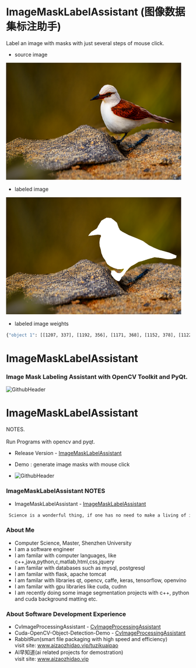 # ImageMaskLabelAssistant (图像数据集标注助手)
Label an image with masks with just several steps of mouse click.

- source image 
<img width="480" height="320" src="https://github.com/Think-Big-Do-Small/ImageMaskLabelAssistant/blob/main/test/00023-860479971.png"/>  

- labeled image 
<img width="480" height="320" src="https://github.com/Think-Big-Do-Small/ImageMaskLabelAssistant/blob/main/test/00023-860479971_label.png"/> 

- labeled image weights 

```bash
{"object 1": [[1207, 337], [1192, 356], [1171, 368], [1152, 378], [1122, 394], [1094, 422], [1080, 440], [1111, 436], [1160, 431], [1208, 425], [1244, 429], [1250, 442], [1237, 465], [1228, 513], [1232, 556], [1245, 593], [1254, 636], [1274, 680], [1305, 718], [1330, 761], [1366, 784], [1417, 806], [1466, 818], [1511, 820], [1550, 813], [1546, 827], [1531, 843], [1511, 860], [1488, 866], [1459, 860], [1423, 834], [1387, 835], [1379, 875], [1399, 902], [1426, 930], [1445, 943], [1465, 952], [1487, 957], [1509, 933], [1518, 911], [1539, 896], [1565, 865], [1581, 842], [1598, 829], [1618, 807], [1646, 785], [1692, 764], [1743, 736], [1784, 728], [1865, 705], [1955, 683], [2046, 693], [2096, 702], [2129, 706], [2174, 705], [2237, 691], [2243, 665], [2146, 631], [2013, 599], [1943, 574], [1880, 547], [1802, 499], [1723, 469], [1616, 432], [1530, 393], [1498, 374], [1480, 344], [1458, 290], [1422, 263], [1382, 237], [1323, 232], [1289, 248], [1254, 266]]}

```


# ImageMaskLabelAssistant
### Image Mask Labeling Assistant with OpenCV Toolkit and PyQt.

![GithubHeader](https://github.com/Think-Big-Do-Small/ImageMaskLabelAssistant/blob/main/image_label_demo.gif)
# ImageMaskLabelAssistant
NOTES. <br><br>
Run Programs with opencv and pyqt. 

- Release Version - [ImageMaskLabelAssistant](http://www.aizaozhidao.vip/tuzikuaipao)

- Demo : generate image masks with mouse click 
- ![GithubHeader](https://github.com/Think-Big-Do-Small/ImageMaskLabelAssistant/blob/main/image_label_demo.gif) <br>


### ImageMaskLabelAssistant NOTES  
- ImageMaskLabelAssistant - [ImageMaskLabelAssistant](https://github.com/Think-Big-Do-Small/ImageMaskLabelAssistant/blob/main/image_label_demo.gif)
```bash
 Science is a wonderful thing, if one has no need to make a living of it.     ——  by 爱因斯坦

```

### About Me 
- Computer Science, Master, Shenzhen University
- I am a software engineer 
- I am familar with computer languages, like c++,java,python,c,matlab,html,css,jquery
- I am familar with databases such as mysql, postgresql
- I am familar with flask, apache tomcat
- I am familar with libraries qt, opencv, caffe, keras, tensorflow, openvino
- I am familar with gpu libraries like cuda, cudnn
- I am recently doing some image segmentation projects with c++, python and cuda background matting etc. <br> 

### About Software Development Experience
- CvImageProcessingAssistant - [CvImageProcessingAssistant](https://github.com/Think-Big-Do-Small/CvImageProcessingAssistant) <br>
- Cuda-OpenCV-Object-Detection-Demo - [CvImageProcessingAssistant](https://github.com/Think-Big-Do-Small/Cuda-OpenCV-Object-Detection-Demo)<br> 
- RabbitRun(smart file packaging with high speed and efficiency)  <br> 
visit site: www.aizaozhidao.vip/tuzikuaipao 
- AI早知道(ai related projects for demostration) <br> 
visit site: www.aizaozhidao.vip 

